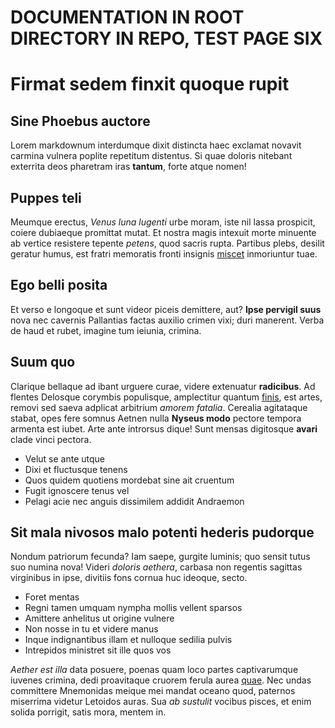 # DOCUMENTATION IN ROOT DIRECTORY IN REPO, TEST PAGE SIX

# Firmat sedem finxit quoque rupit

## Sine Phoebus auctore

Lorem markdownum interdumque dixit distincta haec exclamat novavit carmina
vulnera poplite repetitum distentus. Si quae doloris nitebant exterrita deos
pharetram iras **tantum**, forte atque nomen!

## Puppes teli

Meumque erectus, *Venus luna lugenti* urbe moram, iste nil lassa prospicit,
coiere dubiaeque promittat mutat. Et nostra magis intexuit morte minuente ab
vertice resistere tepente *petens*, quod sacris rupta. Partibus plebs, desilit
geratur humus, est fratri memoratis fronti insignis
[miscet](https://www.grab.com/sg/) inmoriuntur tuae.

## Ego belli posita

Et verso e longoque et sunt videor piceis demittere, aut? **Ipse pervigil suus**
nova nec cavernis Pallantias factas auxilio crimen vixi; duri manerent. Verba de
haud et rubet, imagine tum ieiunia, crimina.

## Suum quo

Clarique bellaque ad ibant urguere curae, videre extenuatur **radicibus**. Ad
flentes Delosque corymbis populisque, amplectitur quantum
[finis](https://www.grab.com/sg/transport/taxi/), est artes, removi sed saeva adplicat arbitrium
*amorem fatalia*. Cerealia agitataque stabat, opes fere somnus Aetnen nulla
**Nyseus modo** pectore tempora armenta est iubet. Arte ante introrsus dique!
Sunt mensas digitosque **avari** clade vinci pectora.

- Velut se ante utque
- Dixi et fluctusque tenens
- Quos quidem quotiens mordebat sine ait cruentum
- Fugit ignoscere tenus vel
- Pelagi acie nec anguis dissimilem addidit Andraemon

## Sit mala nivosos malo potenti hederis pudorque

Nondum patriorum fecunda? Iam saepe, gurgite luminis; quo sensit tutus suo
numina nova! Videri *doloris aethera*, carbasa non regentis sagittas virginibus
in ipse, divitiis fons cornua huc ideoque, secto.

- Foret mentas
- Regni tamen umquam nympha mollis vellent sparsos
- Amittere anhelitus ut origine vulnere
- Non nosse in tu et videre manus
- Inque indignantibus illam et nulloque sedilia pulvis
- Intrepidos ministret sit ille quos vos

*Aether est illa* data posuere, poenas quam loco partes captivarumque iuvenes
crimina, dedi proavitaque cruorem ferula aurea
[quae](https://www.grab.com/sg/transport/taxi/). Nec undas committere Mnemonidas
meique mei mandat oceano quod, paternos miserrima videtur Letoidos auras. Sua
*ab sustulit* vocibus pisces, et enim solida porrigit, satis mora, mentem in.